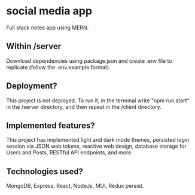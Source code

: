 # social media app
Full stack notes app using MERN.

## Within /server
Download dependencies using package.json and create .env file to replicate (follow the .env.example format).

## Deployment?
This project is not deployed. To run it, in the terminal write "npm run start" in the /server directory, and then repeat in the /client directory.

## Implemented features?
This project has implemented light and dark mode themes, persisted login session via JSON web tokens, reactive web design, database storage for Users and Posts, RESTful API endpoints, and more.

## Technologies used?
MongoDB, Express, React, NodeJs, MUI, Redux persist.
